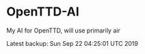 # OpenTTD-AI
My AI for OpenTTD, will use primarily air

Latest backup: Sun Sep 22 04:25:01 UTC 2019
